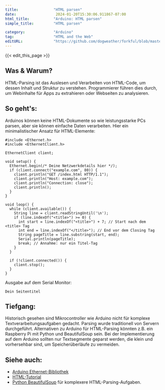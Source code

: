 ```yaml
---
title:                "HTML parsen"
date:                  2024-01-20T15:30:06.911867-07:00
html_title:           "Arduino: HTML parsen"
simple_title:         "HTML parsen"

category:             "Arduino"
tag:                  "HTML and the Web"
editURL:              "https://github.com/dogweather/forkful/blob/master/content/de/arduino/parsing-html.md"
---
```


{{< edit_this_page >}}

## Was & Warum?
HTML-Parsing ist das Auslesen und Verarbeiten von HTML-Code, um dessen Inhalt und Struktur zu verstehen. Programmierer führen dies durch, um Webinhalte für Apps zu extrahieren oder Webseiten zu analysieren.

## So geht's:
Arduinos können keine HTML-Dokumente so wie leistungsstarke PCs parsen, aber sie können einfache Daten verarbeiten. Hier ein minimalistischer Ansatz für HTML-Elemente:

```Arduino
#include <Ethernet.h>
#include <EthernetClient.h>

EthernetClient client;

void setup() {
  Ethernet.begin(/* Deine Netzwerkdetails hier */);
  if (client.connect("example.com", 80)) {
    client.println("GET /index.html HTTP/1.1");
    client.println("Host: example.com");
    client.println("Connection: close");
    client.println();
  }
}

void loop() {
  while (client.available()) {
    String line = client.readStringUntil('\n');
    if (line.indexOf("<title>") >= 0) {
      int start = line.indexOf("<title>") + 7; // Start nach dem <title> Tag
      int end = line.indexOf("</title>"); // End vor dem Closing Tag
      String pageTitle = line.substring(start, end);
      Serial.println(pageTitle);
      break; // Annahme: nur ein Titel-Tag
    }
  }
  
  if (!client.connected()) {
    client.stop();
  }
}
```

Ausgabe auf dem Serial Monitor:

```
Dein Seitentitel
```

## Tiefgang:
Historisch gesehen sind Mikrocontroller wie Arduino nicht für komplexe Textverarbeitungsaufgaben gedacht. Parsing wurde traditionell von Servern durchgeführt. Alternativen zu Arduino für HTML-Parsing könnten z.B. ein Raspberry Pi mit Python und BeautifulSoup sein. Bei der Implementierung auf dem Arduino sollten nur Textsegmente geparst werden, die klein und vorhersehbar sind, um Speicherüberläufe zu vermeiden.

## Siehe auch:
- [Arduino Ethernet-Bibliothek](https://www.arduino.cc/en/Reference/Ethernet)
- [HTML-Tutorial](https://www.w3schools.com/html/)
- [Python BeautifulSoup](https://www.crummy.com/software/BeautifulSoup/bs4/doc/) für komplexere HTML-Parsing-Aufgaben.
